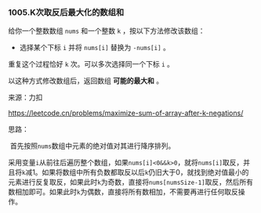 ### 1005.K次取反后最大化的数组和

给你一个整数数组 `nums` 和一个整数 `k` ，按以下方法修改该数组：

- 选择某个下标 `i` 并将 `nums[i]` 替换为 `-nums[i]` 。

重复这个过程恰好 `k` 次。可以多次选择同一个下标 `i` 。

以这种方式修改数组后，返回数组 **可能的最大和** 。

来源：力扣

https://leetcode.cn/problems/maximize-sum-of-array-after-k-negations/





思路：

​		首先按照`nums`数组中元素的绝对值对其进行降序排列。	

​		采用变量`i`从前往后遍历整个数组，如果`nums[i]<0&&k>0`，就将`nums[i]`取反，并且将`k`减1。如果将数组中所有负数都取反以后`k`仍旧大于0，就找到绝对值最小的元素进行反复取反，如果此时`k`为奇数，直接将`nums[numsSize-1]`取反，然后所有数相加即可。如果此时`k`为偶数，直接将所有数相加，不需要再进行任何取反操作。